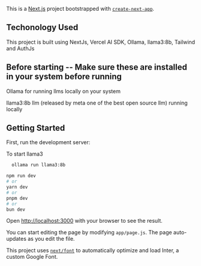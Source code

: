 This is a [Next.js](https://nextjs.org/) project bootstrapped with [`create-next-app`](https://github.com/vercel/next.js/tree/canary/packages/create-next-app).
## Techonology Used 
This project is built using NextJs, Vercel AI SDK, Ollama, llama3:8b, Tailwind and AuthJs 
## Before starting -- Make sure these are installed in your system before running
Ollama for running llms locally on your system

llama3:8b llm (released by meta one of the best open source llm) running locally 

## Getting Started
First, run the development server:

To start llama3 
```bash
  ollama run llama3:8b
```

```bash
npm run dev
# or
yarn dev
# or
pnpm dev
# or
bun dev
```

Open [http://localhost:3000](http://localhost:3000) with your browser to see the result.

You can start editing the page by modifying `app/page.js`. The page auto-updates as you edit the file.

This project uses [`next/font`](https://nextjs.org/docs/basic-features/font-optimization) to automatically optimize and load Inter, a custom Google Font.

## 
